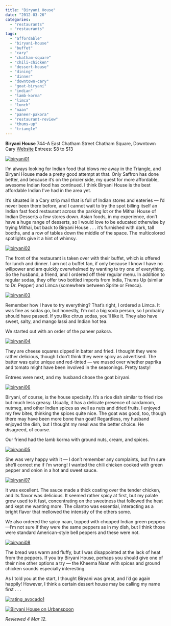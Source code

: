```yaml
---
title: "Biryani House"
date: "2012-03-26"
categories: 
  - "restaurants"
  - "restaurants"
tags: 
  - "affordable"
  - "biryani-house"
  - "buffet"
  - "cary"
  - "chatham-square"
  - "chili-chicken"
  - "dessert-house"
  - "dining"
  - "dinner"
  - "downtown-cary"
  - "goat-biryani"
  - "indian"
  - "lamb-korma"
  - "limca"
  - "lunch"
  - "naan"
  - "paneer-pakora"
  - "restaurant-review"
  - "thums-up"
  - "triangle"
---
```


**Biryani House** 744-A East Chatham Street Chatham Square, Downtown Cary [Website](http://biryani-house.com/bh_home.htm) Entrees: $8 to $13

[![](http://s3.amazonaws.com/thegourmez-wpmedia/2012/03/biryani01.jpg "biryani01")](http://s3.amazonaws.com/thegourmez-wpmedia/2012/03/biryani01.jpg)

I’m always looking for Indian food that blows me away in the Triangle, and Biryani House made a pretty good attempt at that. Only Saffron has done better, and because it’s on the pricier side, my quest for more affordable, awesome Indian food has continued. I think Biryani House is the best affordable Indian I’ve had in the area yet.

It’s situated in a Cary strip mall that is full of Indian stores and eateries — I’d never been there before, and I cannot wait to try the spot billing itself an Indian fast food restaurant across the parking lot or the Mithai House of Indian Desserts a few stores down. Asian foods, in my experience, don’t have a huge range of desserts, so I would love to be educated otherwise by trying Mithai, but back to Biryani House . . . it’s furnished with dark, tall booths, and a row of tables down the middle of the space. The multicolored spotlights give it a hint of whimsy.

[![](http://s3.amazonaws.com/thegourmez-wpmedia/2012/03/biryani02.jpg "biryani02")](http://s3.amazonaws.com/thegourmez-wpmedia/2012/03/biryani02.jpg)

The front of the restaurant is taken over with their buffet, which is offered for lunch and dinner. I am not a buffet fan, if only because I know I have no willpower and am quickly overwhelmed by wanting to try one of everything. So the husband, a friend, and I ordered off their regular menu. In addition to regular sodas, they offer two bottled imports from India, Thums Up (similar to Dr. Pepper) and Limca (somewhere between Sprite or Fresca).

[![](http://s3.amazonaws.com/thegourmez-wpmedia/2012/03/biryani03.jpg "biryani03")](http://s3.amazonaws.com/thegourmez-wpmedia/2012/03/biryani03.jpg) 

Remember how I have to try everything? That’s right, I ordered a Limca. It was fine as sodas go, but honestly, I’m not a big soda person, so I probably should have passed. If you like citrus sodas, you’ll like it. They also have sweet, salty, and mango lassi and Indian hot tea.

We started out with an order of the paneer pakora.

[![](http://s3.amazonaws.com/thegourmez-wpmedia/2012/03/biryani04.jpg "biryani04")](http://s3.amazonaws.com/thegourmez-wpmedia/2012/03/biryani04.jpg)

They are cheese squares dipped in batter and fried. I thought they were rather delicious, though I don’t think they were spicy as advertised. The batter was quite unique and red-tinted — we mused over whether paprika and tomato might have been involved in the seasonings. Pretty tasty!

Entrees were next, and my husband chose the goat biryani.

[![](http://s3.amazonaws.com/thegourmez-wpmedia/2012/03/biryani06.jpg "biryani06")](http://s3.amazonaws.com/thegourmez-wpmedia/2012/03/biryani06.jpg)

Biryani, of course, is the house specialty. It’s a rice dish similar to fried rice but much less greasy. Usually, it has a delicate presence of cardamom, nutmeg, and other Indian spices as well as nuts and dried fruits. I enjoyed my few bites, thinking the spices quite nice. The goat was good, too, though there may have been more bone than goat! Regardless, my husband enjoyed the dish, but I thought my meal was the better choice. He disagreed, of course.

Our friend had the lamb korma with ground nuts, cream, and spices.

[![](http://s3.amazonaws.com/thegourmez-wpmedia/2012/03/biryani05.jpg "biryani05")](http://s3.amazonaws.com/thegourmez-wpmedia/2012/03/biryani05.jpg)

She was very happy with it — I don’t remember any complaints, but I’m sure she’ll correct me if I’m wrong! I wanted the chili chicken cooked with green pepper and onion in a hot and sweet sauce.

[![](http://s3.amazonaws.com/thegourmez-wpmedia/2012/03/biryani07.jpg "biryani07")](http://s3.amazonaws.com/thegourmez-wpmedia/2012/03/biryani07.jpg)

It was excellent. The sauce made a thick coating over the tender chicken, and its flavor was delicious. It seemed rather spicy at first, but my palate grew used to it fast, concentrating on the sweetness that followed the heat and kept me wanting more. The cilantro was essential, interacting as a bright flavor that mellowed the intensity of the others some.

We also ordered the spicy naan, topped with chopped Indian green peppers—I’m not sure if they were the same peppers as in my dish, but I think those were standard American-style bell peppers and these were not.

[![](http://s3.amazonaws.com/thegourmez-wpmedia/2012/03/biryani08.jpg "biryani08")](http://s3.amazonaws.com/thegourmez-wpmedia/2012/03/biryani08.jpg)

The bread was warm and fluffy, but I was disappointed at the lack of heat from the peppers. If you try Biryani House, perhaps you should give one of their nine other options a try — the Kheema Naan with spices and ground chicken sounds especially interesting.

As I told you at the start, I thought Biryani was great, and I’d go again happily! However, I think a certain dessert house may be calling my name first . . .

[![](http://s3.amazonaws.com/thegourmez-wpmedia/2009/02/rating_avocado1.gif "rating_avocado1")](http://s3.amazonaws.com/thegourmez-wpmedia/2009/02/rating_avocado1.gif)

[![Biryani House on Urbanspoon](http://www.urbanspoon.com/b/link/290202/minilink.gif)](http://www.urbanspoon.com/r/25/290202/restaurant/Biryani-House-Cary)

_Reviewed 4 Mar 12._
